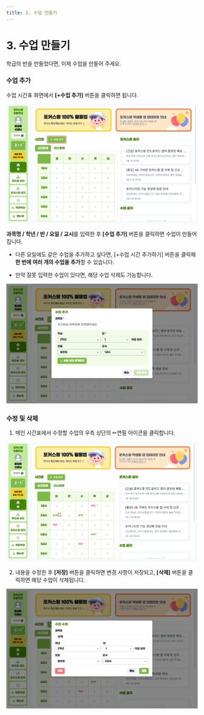 ```yaml
---
title: 3. 수업 만들기
---
```


# 3. 수업 만들기

학급의 반을 만들었다면, 이제 수업을 만들어 주세요.

### 수업 추가

수업 시간표 화면에서 **[+수업 추가]** 버튼을 클릭하면 됩니다.

![](/img/kr/elementary/teacher/03-01.jpg)

**과목명 / 학년 / 반 / 요일 / 교시**를 입력한 후 **[수업 추가]** 버튼을 클릭하면 수업이 만들어집니다.

- 다른 요일에도 같은 수업을 추가하고 싶다면, [+수업 시간 추가하기] 버튼을 클릭해 **한 번에 여러 개의 수업을 추가**할 수 있습니다.

- 만약 잘못 입력한 수업이 있다면, 해당 수업 삭제도 가능합니다.

![](/img/kr/elementary/teacher/03-02.jpg)

### 수정 및 삭제

1. 메인 시간표에서 수정할 수업의 우측 상단의 ✏연필 아이콘을 클릭합니다.

![](/img/kr/elementary/teacher/03-03.jpg)

2. 내용을 수정한 후 **[저장]** 버튼을 클릭하면 변경 사항이 저장되고, **[삭제]** 버튼을 클릭하면 해당 수업이 삭제됩니다.

![](/img/kr/elementary/teacher/03-04.jpg)
